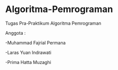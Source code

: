 # Algoritma-Pemrograman
Tugas Pra-Praktikum Algoritma Pemrograman

Anggota :

-Muhammad Fajrial Permana

-Laras Yuan Indrawati

-Prima Hatta Muzaghi
